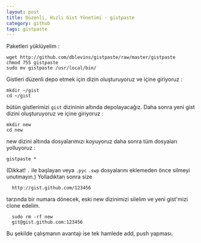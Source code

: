 ```yaml
---
layout: post
title: Düzenli, Hızlı Gist Yönetimi - gistpaste
category: github
tags: gistpaste
---
```


Paketleri yüklüyelim :
	
	wget http://github.com/dblevins/gistpaste/raw/master/gistpaste 
	chmod 755 gistpaste 
	sudo mv gistpaste /usr/local/bin/

Gistleri düzenli depo etmek için dizin oluşturuyoruz ve içine giriyoruz :

	mkdir ~/gist
	cd ~/gist

bütün gistlerimizi `gist` dizininin altında depolayacağız. Daha sonra yeni gist dizini oluşturuyoruz ve içine giriyoruz :  

	mkdir new
	cd new

new dizini altında dosyalarımızı koyuyoruz daha sonra tüm dosyaları yolluyoruz :

	gistpaste *

(Dikkat! `.` ile başlayan   veya `.pyc` `.swp` dosyalarını eklemeden önce silmeyi unutmayın.) Yolladıktan sonra size
	
	  http://gist.github.com/123456
	  
tarzında bir numara dönecek, eski new dizinimizi silelim ve yeni gist'mizi clone edelim.
 
	  sudo rm -rf new
	  git@gist.github.com:123456

Bu şekilde çalışmanın avantajı ise tek hamlede add, push yapması.
